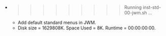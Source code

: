 * >>>>>>>>> Running inst-std-00-jwm.sh ...
  * Add default standard menus in JWM.
  * Disk size = 1629808K. Space Used = 8K. Runtime = 00:00:00:00.
